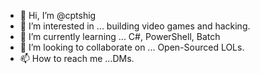 - 👋 Hi, I’m @cptshig
- 👀 I’m interested in ... building video games and hacking.
- 🌱 I’m currently learning ... C#, PowerShell, Batch
- 💞️ I’m looking to collaborate on ... Open-Sourced LOLs.
- 📫 How to reach me ...DMs. 

<!---
cptshig/cptshig is a ✨ special ✨ repository because its `README.md` (this file) appears on your GitHub profile.
You can click the Preview link to take a look at your changes.
--->
